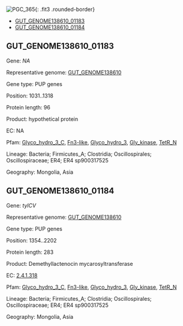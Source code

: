 ![PGC_365](../static/images/Clusters_figure/PGC_365.jpg){: .fit3 .rounded-border}

<ul id="myTab" class="nav nav-tabs">
  <li class="active">
        <a href="#tab1" data-toggle="tab">GUT_GENOME138610_01183</a>
  </li>
<li><a href="#tab2" data-toggle="tab">GUT_GENOME138610_01184</a></li>
</ul>

<div id="myTabContent" class="tab-content">
  <div class="tab-pane fade in active" id="tab1">

<h2 id="GUT_GENOME138610_01183">GUT_GENOME138610_01183</h2>
<p>Gene: <em>NA</em>
<p>Representative genome: <a href="https://www.ebi.ac.uk/metagenomics/genomes/MGYG-HGUT-02715">GUT_GENOME138610</a></p>
<p>Gene type: PUP genes</p>
<p>Position: 1031..1318</p>
<p>Protein length: 96</p>
<p>Product: hypothetical protein</p>
<p>EC: NA</p>
<p>Pfam: <a href="http://pfam.xfam.org/family/Glyco_hydro_3_C">Glyco_hydro_3_C</a>, <a href="http://pfam.xfam.org/family/Fn3-like">Fn3-like</a>, <a href="http://pfam.xfam.org/family/Glyco_hydro_3">Glyco_hydro_3</a>, <a href="http://pfam.xfam.org/family/Gly_kinase">Gly_kinase</a>, <a href="http://pfam.xfam.org/family/TetR_N">TetR_N</a></p>
<p>Lineage: Bacteria; Firmicutes_A; Clostridia; Oscillospirales; Oscillospiraceae; ER4; ER4 sp900317525</p>
<p>Geography: Mongolia, Asia</p>
  </div>

  <div class="tab-pane fade" id="tab2">

<h2 id="GUT_GENOME138610_01184">GUT_GENOME138610_01184</h2>
<p>Gene: <em>tylCV</em></p>
<p>Representative genome: <a href="https://www.ebi.ac.uk/metagenomics/genomes/MGYG-HGUT-02715">GUT_GENOME138610</a></p>
<p>Gene type: PUP genes</p>
<p>Position: 1354..2202</p>
<p>Protein length: 283</p>
<p>Product: Demethyllactenocin mycarosyltransferase</p>
<p>EC: <a href="https://www.brenda-enzymes.org/enzyme.php?ecno=2.4.1.318">2.4.1.318</a></p>
<p>Pfam: <a href="http://pfam.xfam.org/family/Glyco_hydro_3_C">Glyco_hydro_3_C</a>, <a href="http://pfam.xfam.org/family/Fn3-like">Fn3-like</a>, <a href="http://pfam.xfam.org/family/Glyco_hydro_3">Glyco_hydro_3</a>, <a href="http://pfam.xfam.org/family/Gly_kinase">Gly_kinase</a>, <a href="http://pfam.xfam.org/family/TetR_N">TetR_N</a></p>
<p>Lineage: Bacteria; Firmicutes_A; Clostridia; Oscillospirales; Oscillospiraceae; ER4; ER4 sp900317525</p>
<p>Geography: Mongolia, Asia</p>

  </div>
</div>
